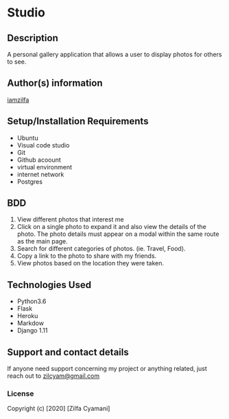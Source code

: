 # Studio

## Description
  A personal gallery application that allows a user to display photos for others to see.



## Author(s) information
[iamzilfa](https://github.com/iamzilfa)

## Setup/Installation Requirements
* Ubuntu
* Visual code studio
* Git
* Github acoount
* virtual environment
* internet network
* Postgres

## BDD

1. View different photos that interest me
2. Click on a single photo to expand it and also view the details of the photo. The photo details must appear on a modal within the same route as the main page.
3. Search for different categories of photos. (ie. Travel, Food).
4. Copy a link to the photo to share with my friends.
5. View photos based on the location they were taken.

## Technologies Used
* Python3.6
* Flask
* Heroku
* Markdow
* Django 1.11


## Support and contact details
If anyone need support concerning my project or anything related, just reach out to zilcyam@gmail.com
 
<!-- [Here is the Link]( https://zilfablog.herokuapp.com/ "Studio") -->

### License

Copyright (c) [2020] [Zilfa Cyamani]
